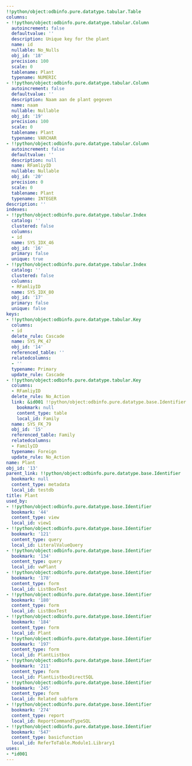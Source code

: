 ```yaml
---
!!python/object:odbinfo.pure.datatype.tabular.Table
columns:
- !!python/object:odbinfo.pure.datatype.tabular.Column
  autoincrement: false
  defaultvalue: ''
  description: Unique key for the plant
  name: id
  nullable: No_Nulls
  obj_id: '18'
  precision: 100
  scale: 0
  tablename: Plant
  typename: NUMERIC
- !!python/object:odbinfo.pure.datatype.tabular.Column
  autoincrement: false
  defaultvalue: ''
  description: Naam aan de plant gegeven
  name: naam
  nullable: Nullable
  obj_id: '19'
  precision: 100
  scale: 0
  tablename: Plant
  typename: VARCHAR
- !!python/object:odbinfo.pure.datatype.tabular.Column
  autoincrement: false
  defaultvalue: ''
  description: null
  name: RFamliyID
  nullable: Nullable
  obj_id: '20'
  precision: 0
  scale: 0
  tablename: Plant
  typename: INTEGER
description: ''
indexes:
- !!python/object:odbinfo.pure.datatype.tabular.Index
  catalog: ''
  clustered: false
  columns:
  - id
  name: SYS_IDX_46
  obj_id: '16'
  primary: false
  unique: true
- !!python/object:odbinfo.pure.datatype.tabular.Index
  catalog: ''
  clustered: false
  columns:
  - RFamliyID
  name: SYS_IDX_80
  obj_id: '17'
  primary: false
  unique: false
keys:
- !!python/object:odbinfo.pure.datatype.tabular.Key
  columns:
  - id
  delete_rule: Cascade
  name: SYS_PK_47
  obj_id: '14'
  referenced_table: ''
  relatedcolumns:
  - ''
  typename: Primary
  update_rule: Cascade
- !!python/object:odbinfo.pure.datatype.tabular.Key
  columns:
  - RFamliyID
  delete_rule: No_Action
  link: &id001 !!python/object:odbinfo.pure.datatype.base.Identifier
    bookmark: null
    content_type: table
    local_id: Family
  name: SYS_FK_79
  obj_id: '15'
  referenced_table: Family
  relatedcolumns:
  - FamilyID
  typename: Foreign
  update_rule: No_Action
name: Plant
obj_id: '13'
parent_link: !!python/object:odbinfo.pure.datatype.base.Identifier
  bookmark: null
  content_type: metadata
  local_id: testdb
title: Plant
used_by:
- !!python/object:odbinfo.pure.datatype.base.Identifier
  bookmark: '44'
  content_type: view
  local_id: view1
- !!python/object:odbinfo.pure.datatype.base.Identifier
  bookmark: '121'
  content_type: query
  local_id: LiteralValueQuery
- !!python/object:odbinfo.pure.datatype.base.Identifier
  bookmark: '134'
  content_type: query
  local_id: vwPlant
- !!python/object:odbinfo.pure.datatype.base.Identifier
  bookmark: '178'
  content_type: form
  local_id: ListBoxTest
- !!python/object:odbinfo.pure.datatype.base.Identifier
  bookmark: '180'
  content_type: form
  local_id: ListBoxTest
- !!python/object:odbinfo.pure.datatype.base.Identifier
  bookmark: '184'
  content_type: form
  local_id: Plant
- !!python/object:odbinfo.pure.datatype.base.Identifier
  bookmark: '197'
  content_type: form
  local_id: PlantListbox
- !!python/object:odbinfo.pure.datatype.base.Identifier
  bookmark: '211'
  content_type: form
  local_id: PlantListboxDirectSQL
- !!python/object:odbinfo.pure.datatype.base.Identifier
  bookmark: '245'
  content_type: form
  local_id: Related subform
- !!python/object:odbinfo.pure.datatype.base.Identifier
  bookmark: '274'
  content_type: report
  local_id: ReportCommandTypeSQL
- !!python/object:odbinfo.pure.datatype.base.Identifier
  bookmark: '547'
  content_type: basicfunction
  local_id: ReferToTable.Module1.Library1
uses:
- *id001
---
```

